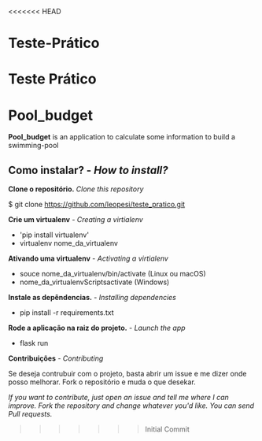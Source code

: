 <<<<<<< HEAD
# Teste-Prático
Teste Prático 
=======
# Pool_budget
**Pool_budget**  is an application to calculate some information to build a swimming-pool

## Como instalar? - *How to install?*

**Clone o repositório.**
*Clone this repository*

$ git clone https://github.com/leopesi/teste_pratico.git

**Crie um virtualenv** - *Creating a virtialenv*

- 'pip install virtualenv'
- virtualenv nome_da_virtualenv

**Ativando uma virtualenv** - *Activating a virtialenv*

- souce nome_da_virtualenv/bin/activate (Linux ou macOS)
- nome_da_virtualenvScriptsactivate (Windows)

**Instale as depêndencias.** - *Installing dependencies*
- pip install -r requirements.txt

**Rode a aplicação na raiz do projeto.** - *Launch the app*
- flask run

**Contribuições** - *Contributing*

Se deseja contrubuir com o projeto, basta abrir um issue e me dizer onde posso melhorar. Fork o repositório e muda o que desekar. 

*If you want to contribute, just open an issue and tell me where I can improve. Fork the repository and change whatever you'd like. You can send Pull requests.*
>>>>>>> Initial Commit
